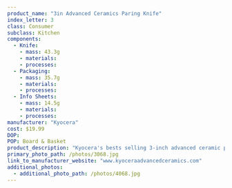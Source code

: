 ```yaml
---
product_name: "3in Advanced Ceramics Paring Knife"
index_letter: 3
class: Consumer
subclass: Kitchen
components:
  - Knife:
    - mass: 43.3g
    - materials:
    - processes:
  - Packaging:
    - mass: 35.7g
    - materials:
    - processes:
  - Info Sheets:
    - mass: 14.5g
    - materials:
    - processes:
manufacturer: "Kyocera"
cost: $19.99
DOP: 
POP: Board & Basket
product_description: "Kyocera's bests selling 3-inch advanced ceramic paring knife is just the right size for detailed tasks like trimming, peeling, mincing and creating garnishes. Perfect for the home cook, this knife will be used daily, quickly becoming a favorite in the kitchen. Ideal for fruits, vegetables and boneless meats. Packaged in an acetate box, a great tool for any chef."
primary_photo_path: /photos/3068.jpg
link_to_manufacturer_website: "www.kyoceraadvancedceramics.com"
additional_photos:
  - additional_photo_path: /photos/4068.jpg
---
```

